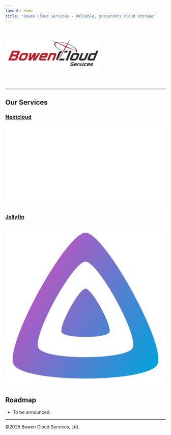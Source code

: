 ```yaml
---
layout: home
title: "Bowen Cloud Services - Reliable, grassroots cloud storage"
---
```


  <div>
    <div id="container">
      <div class="flex md:flex-row flex-col items-center md:items-left">
        <div class="flex-1">
<h1 class="text-4xl font-bold">
        <img alt="Bowen Cloud Services" src="/assets/images/bowen-archive.png" width="300px">
      </h1>
        </div>
        <div style="height: auto;display: block;align-content: end;margin-bottom: 10px;">
          <p id="time"></p>
        </div>
      </div>
      <hr style="clear:both;">
      <div class="mx-auto container">
        <h2 class="text-3xl m-2">Our Services</h2>
        <div style="overflow:clip;" class="flex flex-wrap sm:gap-4 justify-around sm:justify-normal">
            <div class="h-40 w-40 relative rounded-lg bg-sky-800"><a href="https://cloud.bowenchen.xyz">
                    <h3 class="z-10 absolute m-3 text-lg text-center text-gray-50">Nextcloud</h3>
                    <img class="transition-transform absolute z-20 h-full bg-sky-500 p-5 rounded-lg sm:hover:translate-y-12"
                        src="/assets/images/nextcloud-icon.svg">
                </a>
            </div>
            <div style="overflow:clip;" class="h-40 w-40 relative rounded-lg bg-gray-700"><a href="https://jellyfin.bowenchen.xyz">
                    <h3 class="z-10 absolute m-3 text-lg text-center text-gray-50">Jellyfin</h3>
                    <img class="transition-transform absolute z-20 h-full bg-slate-800 p-5 rounded-lg sm:hover:translate-y-12"
                        src="/assets/images/jellyfin-icon.svg">
                </a>
            </div>
        </div>
        <h2 class="text-3xl m-2 mt-4">Roadmap</h2>
        <ul class="mx-6">
            <li>To be announced.</li>
        </ul>
      </div>
      <hr class="my-5">
      <div class="mx-5">
        <p class="text-xs">
          &#169;2025 Bowen Cloud Services, Ltd.
        </p>
      </div>
    </div>

</div>

<script>
    const updateClock = () => {
        document.querySelector("#time").textContent = new Date().toLocaleString();
    }
    updateClock();
    setInterval(updateClock, 1000)
</script>
